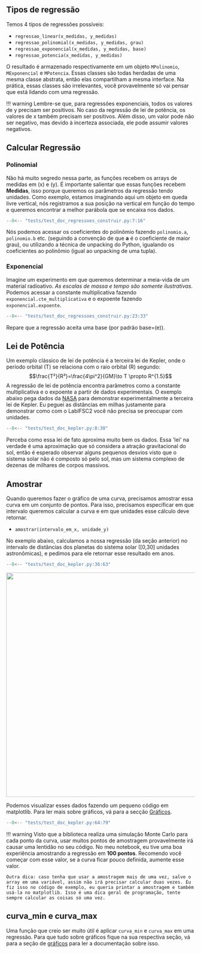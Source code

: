 ## Tipos de regressão

Temos 4 tipos de regressões possíveis:

- `regressao_linear(x_medidas, y_medidas)`
- `regressao_polinomial(x_medidas, y_medidas, grau)`
- `regressao_exponencial(x_medidas, y_medidas, base)`
- `regressao_potencia(x_medidas, y_medidas)`

O resultado é armazenado respectivamente em um objeto `MPolinomio`, `MExponencial` e `MPotencia`. Essas classes são todas herdadas de uma mesma classe abstrata, então elas compartilham a mesma interface. Na prática, essas classes são irrelevantes, você provavelmente só vai pensar que está lidando com uma regressão.

!!! warning
    Lembre-se que, para regressões exponenciais, todos os valores de y precisam ser positivos. No caso da regressão de lei de potência, os valores de x também precisam ser positivos. Além disso, um valor pode não ser negativo, mas devido à incerteza associada, ele pode assumir valores negativos.

## Calcular Regressão

### Polinomial
Não há muito segredo nessa parte, as funções recebem os arrays de medidas em \(x\) e \(y\). É importante salientar que essas funções recebem **Medidas**, isso porque queremos os parâmetros da regressão tendo unidades. Como exemplo, estamos imaginando aqui um objeto em queda livre vertical, nós registramos a sua posição na vertical em função do tempo e queremos encontrar a melhor parábola que se encaixa nos dados.

```py
--8<-- "tests/test_doc_regressoes_construir.py:7:16"
```
Nós podemos acessar os coeficientes do polinômio fazendo `polinomio.a`, `polinomio.b` etc. (seguindo a convenção de que **a** é o coeficiente de maior grau), ou utilizando a técnica de unpacking do Python, igualando os coeficientes ao polinômio (igual ao unpacking de uma tupla).

### Exponencial

Imagine um experimento em que queremos determinar a meia-vida de um material radioativo. *As escalas de massa e tempo são somente ilustrativas*. Podemos acessar a constante multiplicativa fazendo `exponencial.cte_multiplicativa` e o expoente fazendo `exponencial.expoente`.

```py
--8<-- "tests/test_doc_regressoes_construir.py:23:33"
```
Repare que a regressão aceita uma base (por padrão base=\(e\)).

## Lei de Potência
Um exemplo clássico de lei de potência é a terceira lei de Kepler, onde o período orbital (T) se relaciona com o raio orbital (R) segundo:
$$\frac{T²}{R³}=\frac{4\pi^2}{GM}\to T \propto R^{1.5}$$
A regressão de lei de potência encontra parâmetros como a constante multiplicativa e o expoente a partir de dados experimentais. O exemplo abaixo pega dados da [NASA](https://nssdc.gsfc.nasa.gov/planetary/factsheet/planet_table_british.html) para demonstrar experimentalmente a terceira lei de Kepler. Eu peguei as distâncias em milhas justamente para demonstrar como com o LabIFSC2 você não precisa se preocupar com unidades.

```py
--8<-- "tests/test_doc_kepler.py:8:30"
```
Perceba como essa lei de fato aproxima muito bem os dados. Essa 'lei' na verdade é uma aproximação que só considera a atração gravitacional do sol, então é esperado observar alguns pequenos desvios visto que o sistema solar não é composto só pelo sol, mas um sistema complexo de dezenas de milhares de corpos massivos.

## Amostrar

Quando queremos fazer o gráfico de uma curva, precisamos amostrar essa curva em um conjunto de pontos. Para isso, precisamos especificar em que intervalo queremos calcular a curva e em que unidades esse cálculo deve retornar.

- `amostrar(intervalo_em_x, unidade_y)`

No exemplo abaixo, calculamos a nossa regressão (da seção anterior) no intervalo de distâncias dos planetas do sistema solar ([0,30] unidades astronômicas), e pedimos para ele retornar esse resultado em anos.

```py hl_lines="36 61"
--8<-- "tests/test_doc_kepler.py:36:63"
```

<img src="./images/kepler.jpg" width=600>

Podemos visualizar esses dados fazendo um pequeno código em matplotlib. Para ler mais sobre gráficos, vá para a secção [Gráficos](graficos.md).

```py 
--8<-- "tests/test_doc_kepler.py:64:79"
```

!!! warning
    Visto que a biblioteca realiza uma simulação Monte Carlo para cada ponto da curva, usar muitos pontos de amostragem provavelmente irá causar uma lentidão no seu código. No meu notebook, eu tive uma boa experiência amostrando a regressão em **100 pontos**. Recomendo você começar com esse valor, se a curva ficar pouco definida, aumente esse valor.

    Outra dica: caso tenha que usar a amostragem mais de uma vez, salve o array em uma variável, assim não irá precisar calcular duas vezes. Eu fiz isso no código de exemplo, eu queria printar a amostragem e também usá-la no matplotlib. Isso é uma dica geral de programação, tente sempre calcular as coisas só uma vez.

## curva_min e curva_max

Uma função que creio ser muito útil é aplicar `curva_min` e `curva_max` em uma regressão. Para que tudo sobre gráficos fique na sua respectiva seção, vá para a seção de [gráficos](graficos.md#curva-minmax) para ler a documentação sobre isso.

